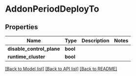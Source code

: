 # AddonPeriodDeployTo

## Properties

Name | Type | Description | Notes
------------ | ------------- | ------------- | -------------
**disable_control_plane** | **bool** |  | 
**runtime_cluster** | **bool** |  | 

[[Back to Model list]](../README.md#documentation-for-models) [[Back to API list]](../README.md#documentation-for-api-endpoints) [[Back to README]](../README.md)


